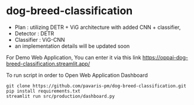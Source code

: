 # dog-breed-classification
- Plan : utilizing DETR + ViG architecture with added CNN + classifier,
- Detector : DETR
- Classifier : ViG-CNN
- an implementation details will be updated soon

For Demo Web Application, You can enter it via this link
https://oppai-dog-breed-classification.streamlit.app/

To run script in order to Open Web Application Dashboard
```
git clone https://github.com/pavaris-pm/dog-breed-classification.git
pip install requirements.txt
streamlit run src/production/dashboard.py
```
